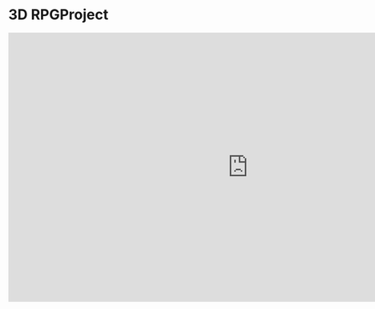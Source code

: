 # 3D RPGProject

<iframe width="956" height="538" src="https://youtu.be/yxDyH42DcWg" frameborder="0" allow="accelerometer; autoplay; encrypted-media; gyroscope; picture-in-picture" allowfullscreen></iframe>
